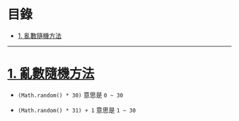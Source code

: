 <h1 id="top">目錄</h1>

- [1. 亂數隨機方法](#s1)

---

# <a id="s1" class="md-title" href="#top">1. 亂數隨機方法</a>

- `(Math.random() * 30)` 意思是 `0 ~ 30`

- `(Math.random() * 31) + 1` 意思是 `1 ~ 30`
